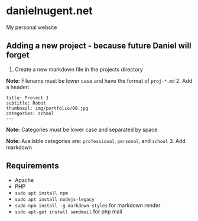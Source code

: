 # danielnugent.net
My personal website

## Adding a new project - because future Daniel will forget
1. Create a new markdown file in the projects directory

  **Note:** Filename must be lower case and have the format of `proj-*.md`
2. Add a header:

  ```
  title: Project 1
  subtitle: Robot
  thumbnail: img/portfolio/08.jpg
  categories: school
  ---
  ```

  **Note:** Categories must be lower case and separated by space

  **Note:** Available categories are: `professional`, `personal`, and `school`
3. Add markdown


## Requirements
- Apache
- PHP
- `sudo apt install npm`
- `sudo apt install nodejs-legacy`
- `sudo npm install -g markdown-styles`  for markdown render
- `sudo apt-get install sendmail` for php mail
